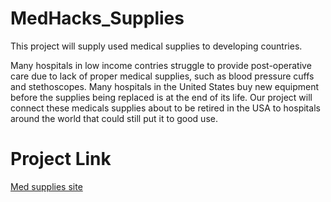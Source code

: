 # MedHacks_Supplies
This project will supply used medical supplies to developing countries. 
<br>

Many hospitals in low income contries struggle to provide post-operative care due to lack of proper medical supplies, such as blood pressure cuffs and stethoscopes.  Many hospitals in the United States buy new equipment before the supplies being replaced is at the end of its life.  Our project will connect these medicals supplies about to be retired in the USA to hospitals around the world that could still put it to good use.

# Project Link
[Med supplies site](https://medhacksupplies.firebaseapp.com)

